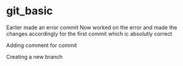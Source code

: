 # git_basic
Earlier made an error commit
Now worked on the error and made the changes accordingly for the first commit which ic absolutly correct

Adding comment for commit

Creating a new branch
